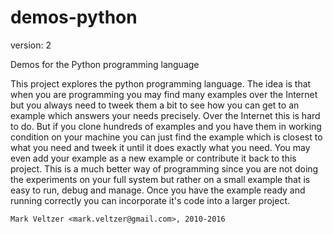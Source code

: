 demos-python
============

version: 2

Demos for the Python programming language

This project explores the python programming language.
The idea is that when you are programming you may find many examples
over the Internet but you always need to tweek them a bit to see
how you can get to an example which answers your needs precisely.
Over the Internet this is hard to do. But if you clone hundreds
of examples and you have them in working condition on your machine
you can just find the example which is closest to what you need
and tweek it until it does exactly what you need. You may even
add your example as a new example or contribute it back to this project.
This is a much better way of programming since you are not doing
the experiments on your full system but rather on a small example
that is easy to run, debug and manage. Once you have the example ready and
running correctly you can incorporate it's code into a larger project.

	Mark Veltzer <mark.veltzer@gmail.com>, 2010-2016
